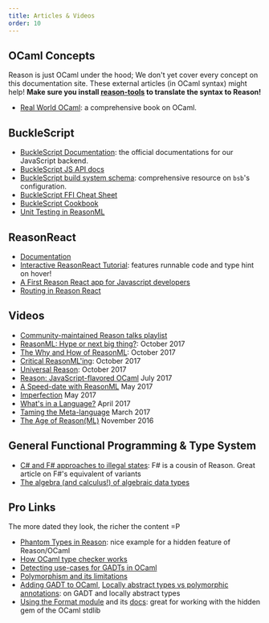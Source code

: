 ```yaml
---
title: Articles & Videos
order: 10
---
```


## OCaml Concepts

Reason is just OCaml under the hood; We don't yet cover every concept on this documentation site. These external articles (in OCaml syntax) might help! **Make sure you install [reason-tools](https://github.com/reasonml/reason-tools) to translate the syntax to Reason!**

- [Real World OCaml](https://realworldocaml.org): a comprehensive book on OCaml.

## BuckleScript

- [BuckleScript Documentation](https://bucklescript.github.io): the official documentations for our JavaScript backend.
- [BuckleScript JS API docs](http://bucklescript.github.io/bucklescript/api/index.html)
- [BuckleScript build system schema](https://bucklescript.github.io/docs/en/build-overview.html): comprehensive resource on `bsb`'s configuration.
- [BuckleScript FFI Cheat Sheet](https://github.com/glennsl/bucklescript-ffi-cheatsheet)
- [BuckleScript Cookbook](https://github.com/glennsl/bucklescript-cookbook)
- [Unit Testing in ReasonML](https://jaketrent.com/post/unit-testing-in-reasonml/)

## ReasonReact

- [Documentation](//reasonml.github.io/reason-react/)
- [Interactive ReasonReact Tutorial](https://jaredforsyth.com/2017/07/05/a-reason-react-tutorial/): features runnable code and type hint on hover!
- [A First Reason React app for Javascript developers](https://jamesfriend.com.au/a-first-reason-react-app-for-js-developers)
- [Routing in Reason React](https://jamesfriend.com.au/routing-in-reason-react)

## Videos

- [Community-maintained Reason talks playlist](https://www.youtube.com/playlist?list=PLYU6eGtVFu8ZG3yh1FfLrqHBMUXj80wgK)
- [ReasonML: Hype or next big thing?](https://www.youtube.com/watch?v=bqNploxWpjA&t): October 2017
- [The Why and How of ReasonML](https://www.youtube.com/watch?v=j5mlMUzpE5g): October 2017
- [Critical ReasonML'ing](https://www.youtube.com/watch?v=k77aR_JyvEE): October 2017
- [Universal Reason](https://www.youtube.com/watch?v=L0xz-ILKsLE&list=PLYU6eGtVFu8ZG3yh1FfLrqHBMUXj80wgK): October 2017
- [Reason: JavaScript-flavored OCaml](https://www.youtube.com/watch?v=vTb8UU_Yjmk) July 2017
- [A Speed-date with ReasonML](https://www.youtube.com/watch?v=dKYAh8vJiSk) May 2017
- [Imperfection](https://www.youtube.com/watch?v=tCVXp6gFD8o) May 2017
- [What's in a Language?](https://www.youtube.com/watch?v=24S5u_4gx7w) April 2017
- [Taming the Meta-language](https://www.youtube.com/watch?v=_0T5OSSzxms) March 2017
- [The Age of Reason(ML)](https://www.youtube.com/watch?v=8LCmLQ1-YqQ) November 2016

## General Functional Programming & Type System

- [C# and F# approaches to illegal states](http://enterprisecraftsmanship.com/2015/09/28/c-and-f-approaches-to-illegal-states/): F# is a cousin of Reason. Great article on F#'s equivalent of variants
- [The algebra (and calculus!) of algebraic data types](https://codewords.recurse.com/issues/three/algebra-and-calculus-of-algebraic-data-types)

## Pro Links

The more dated they look, the richer the content =P

- [Phantom Types in Reason](https://gist.github.com/busypeoples/3a28d039272ec3eb33ca2fc6b32dafc7): nice example for a hidden feature of Reason/OCaml
- [How OCaml type checker works](http://okmij.org/ftp/ML/generalization.html?fref=gc)
- [Detecting use-cases for GADTs in OCaml](http://mads-hartmann.com/ocaml/2015/01/05/gadt-ocaml.html)
- [Polymorphism and its limitations](http://www.polychoron.fr/ocaml-nonmanual/polymorphism.html)
- [Adding GADT to OCaml](http://www.math.nagoya-u.ac.jp/%7Egarrigue/papers/ml2011-show.pdf), [Locally abstract types vs polymorphic annotations](https://groups.google.com/forum/#!topic/ocaml-aggregation-list/-tnouSeSQoY): on GADT and locally abstract types
- [Using the Format module](https://ocaml.org/learn/tutorials/format.html) and its [docs](https://caml.inria.fr/pub/docs/manual-ocaml/libref/Format.html): great for working with the hidden gem of the OCaml stdlib
